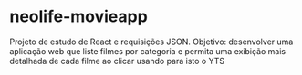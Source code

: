 # neolife-movieapp
Projeto de estudo de React e requisições JSON. Objetivo: desenvolver uma aplicação web que liste filmes por categoria e permita uma exibição mais detalhada de cada filme ao clicar usando para isto o YTS

